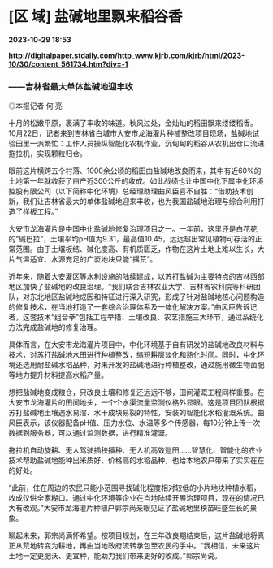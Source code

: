 # [区 域] 盐碱地里飘来稻谷香

**2023-10-29 18:53**

**http://digitalpaper.stdaily.com/http_www.kjrb.com/kjrb/html/2023-10/30/content_561734.htm?div=-1**

### ——吉林省最大单体盐碱地迎丰收

 ◎本报记者 何 亮

 十月的松嫩平原，裹满了丰收的味道。秋风过处，金灿灿的稻田飘来缕缕稻香。10月22日，记者来到吉林省白城市大安市龙海灌片种植整改项目现场，盐碱地试验田里一派繁忙：工作人员操纵智能化农机作业，沉甸甸的稻谷从农机出仓口流进拖拉机，实现颗粒归仓。

 眼前这片横跨五个村落、1000余公顷的稻田由盐碱地改良而来，其中有近60%的土地第一年就收获了亩产近300公斤的收成。如此战绩也让中国中化下属中化环境控股有限公司（以下简称中化环境）总经理助理曲风臣喜不自胜：“借助技术创新，我们让吉林省最大的单体盐碱地迎来丰收，也为我国盐碱地治理与综合利用打造了样板工程。”

 大安市龙海灌片是中国中化盐碱地修复治理项目之一。一年前，这里还是白花花的“碱巴拉”，土壤平均pH值为9.31，最高值10.45，远远超出常见植物可存活的正常范围。由于土壤板结、碱化度高、有机质匮乏，作物在这片土地上难以生长，大片气温适宜、水源充足的广袤地块只能“撂荒”。

 近年来，随着大安灌区等水利设施的陆续建成，以苏打盐碱为主要特点的吉林西部地区加快了盐碱地的改良治理。“我们联合吉林农业大学、吉林省农科院等科研团队，对东北地区盐碱地成因和特征进行深入研究，形成了针对盐碱地核心问题构造的修复技术，在当地打造了一套综合治理体系及一体化解决方案。”曲风臣告诉记者，这套技术“组合拳”包括工程举措、土壤改良、农艺措施三大环节，通过系统化方法完成盐碱地的修复治理。

 具体而言，在大安市龙海灌片项目中，中化环境基于自有研发的盐碱地改良材料与技术，对苏打盐碱地水田进行种植整改，缩短耕层淡化和熟化时间。同时，中化环境还选用耐盐碱水稻品种，对未开发的盐碱地进行种植整改，通过施用微生物菌肥等地力提升材料提高水稻产量。

 想把盐碱地变成粮仓，只改良土壤和修复还远远不够，田间灌溉工程同样重要。在大安市龙海灌片的田间地头，一个个水渠流量监测仪格外显眼。这是项目团队根据苏打盐碱地土壤遇水易溶、水干成块易裂的特性，安装的智能化水稻灌溉系统。曲风臣表示，该仪器配备pH值、压力水位、水温等多个传感器，每10分钟上传一次数据到服务器，可以通过监测数据，进行精准灌溉。

 拖拉机自动旋耕、无人驾驶插秧播种、无人机高效巡田……智慧化、智能化的农业技术帮助盐碱地能种出米质好、价格高的水稻品种，也给本地农户带来了实实在在的好处。

 “此前，住在周边的农民只能小范围寻找碱化程度相对较低的小片地块种植水稻，收成仅供全家糊口。通过中化环境等企业在当地陆续开展治理项目，现在的情况已大有改观。”大安市龙海灌片种植户郭宗尚亲眼见证了盐碱地里秧苗旺盛生长的景象。

 聊起未来，郭宗尚满怀希望。按项目规划，在三年改良期结束后，这片盐碱地将真正从荒地转变为耕地，再由当地政府流转承包至农民的手中。“我相信，未来这片土地一定更肥沃、更宜种，能助力我们带来更好的收成。”郭宗尚说。